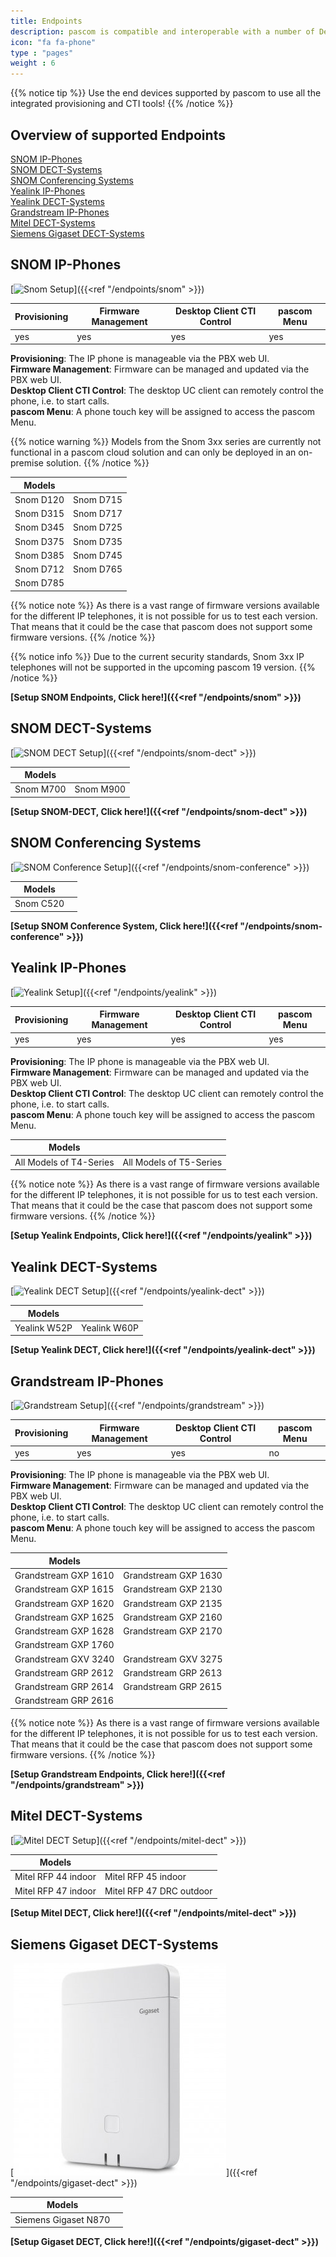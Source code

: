 ```yaml
---
title: Endpoints
description: pascom is compatible and interoperable with a number of Desktop VoIP phones. This guide explains how you can automatically and securely on-board i.e. integrate any supported device with your pascom phone system.
icon: "fa fa-phone"
type : "pages"
weight : 6
---
```


{{% notice tip %}}
Use the end devices supported by pascom to use all the integrated provisioning and CTI tools!
{{% /notice %}}

## Overview of supported Endpoints

[SNOM IP-Phones](#snom-ip-phones "SNOM IP-Phones")  
[SNOM DECT-Systems](#snom-dect-systems "SNOM DECT-Systems")  
[SNOM Conferencing Systems](#snom-conferencing-systems "SNOM Conferencing Systems")      
[Yealink IP-Phones](#yealink-ip-phones "Yealink IP-Phones")  
[Yealink DECT-Systems](#yealink-dect-systems "Yealink DECT-Systems")  
[Grandstream IP-Phones](#grandstream-ip-phones "Grandstream IP-Phones")  
[Mitel DECT-Systems](#mitel-dect-systems "Mitel DECT-Systems")    
[Siemens Gigaset DECT-Systems](#siemens-gigaset-dect-systems "Siemens Gigaset DECT-Systems")   

## SNOM IP-Phones
[![Snom Setup](snom-series.png?width=70%)]({{<ref "/endpoints/snom" >}})

|Provisioning|Firmware Management|Desktop Client CTI Control|pascom Menu|
|---|---|---|---|
|yes|yes|yes|yes|

**Provisioning**: The IP phone is manageable via the PBX web UI.<br>
**Firmware Management**: Firmware can be managed and updated via the PBX web UI.<br>
**Desktop Client CTI Control**: The desktop UC client can remotely control the phone, i.e. to start calls.<br>
**pascom Menu**: A phone touch key will be assigned to access the pascom Menu.

{{% notice warning %}}
Models from the Snom 3xx series are currently not functional in a pascom cloud solution and can only be deployed in an on-premise solution.
{{% /notice %}}

|Models||
|---|---|
|Snom D120|Snom D715|
|Snom D315|Snom D717|
|Snom D345|Snom D725|
|Snom D375|Snom D735|
|Snom D385|Snom D745|
|Snom D712|Snom D765|
|Snom D785||

<!--- |Modell|getestete Firmware-Version|
|---|---|
|Snom D120|10.1.33.33|
|Snom D315| 8.9.|
|Snom D345|8.9.3.40|
|Snom D375|8.9.3.60|
|Snom D385|10.1.33.33|
|Snom D715|8.9.3.80|
|Snom D725|8.9.3|
|Snom D735|10.1.33.33|
|Snom D745|8.9.3.80|
|Snom D765|8.9.3|

alt:
|Snom D785|10.1.20.0|
|Snom 710|8.7.3.25.5|
|Snom 720|8.7.3.25.5|
|Snom 760|8.7.3.25.5|
|Snom 821|?| --->

{{% notice note %}}
As there is a vast range of firmware versions available for the different IP telephones, it is not possible for us to test each version. That means that it could be the case that pascom does not support some firmware versions. 
{{% /notice %}}

{{% notice info %}}
Due to the current security standards, Snom 3xx IP telephones will not be supported in the upcoming pascom 19 version.
{{% /notice %}}

**[Setup SNOM Endpoints, Click here!]({{<ref "/endpoints/snom" >}})**

## SNOM DECT-Systems

[![SNOM DECT Setup](snom_m700_dect.png?width=50%)]({{<ref "/endpoints/snom-dect" >}})

|Models||
|---|---|
|Snom M700|Snom M900|

 **[Setup SNOM-DECT, Click here!]({{<ref "/endpoints/snom-dect" >}})**


## SNOM Conferencing Systems

[![SNOM Conference Setup](snom_c520.jpg?width=50%)]({{<ref "/endpoints/snom-conference" >}})

|Models||
|---|---|
|Snom C520||

 **[Setup SNOM Conference System, Click here!]({{<ref "/endpoints/snom-conference" >}})**

## Yealink IP-Phones

[![Yealink Setup](yealink-t4-series1.jpg?width=50%)]({{<ref "/endpoints/yealink" >}})

|Provisioning|Firmware Management|Desktop Client CTI Control|pascom Menu|
|---|---|---|---|
|yes|yes|yes|yes|

**Provisioning**: The IP phone is manageable via the PBX web UI.<br>
**Firmware Management**: Firmware can be managed and updated via the PBX web UI.<br>
**Desktop Client CTI Control**: The desktop UC client can remotely control the phone, i.e. to start calls.<br>
**pascom Menu**: A phone touch key will be assigned to access the pascom Menu.

|Models||
|---|---|
|All Models of T4-Series|All Models of T5-Series|

{{% notice note %}}
As there is a vast range of firmware versions available for the different IP telephones, it is not possible for us to test each version. That means that it could be the case that pascom does not support some firmware versions. 
{{% /notice %}}

 **[Setup Yealink Endpoints, Click here!]({{<ref "/endpoints/yealink" >}})**

<!--- |Modell|Firmware|
|---|---|
|T41P|36.81.0.110|
|T46G|28.81.0.110, 28.73.0.50|
|T46S|66.81.0.20, 66.81.0.110| --->

## Yealink DECT-Systems

[![Yealink DECT Setup](yealink_w52p_dect.png?width=30%)]({{<ref "/endpoints/yealink-dect" >}})

|Models||
|---|---|
|Yealink W52P|Yealink W60P|

**[Setup Yealink DECT, Click here!]({{<ref "/endpoints/yealink-dect" >}})**

## Grandstream IP-Phones

[![Grandstream Setup](grandstream_GXP2160.jpg?width=50%)]({{<ref "/endpoints/grandstream" >}})

|Provisioning|Firmware Management|Desktop Client CTI Control|pascom Menu|
|---|---|---|---|
|yes|yes|yes|no|

**Provisioning**: The IP phone is manageable via the PBX web UI.<br>
**Firmware Management**: Firmware can be managed and updated via the PBX web UI.<br>
**Desktop Client CTI Control**: The desktop UC client can remotely control the phone, i.e. to start calls.<br>
**pascom Menu**: A phone touch key will be assigned to access the pascom Menu.

|Models||
|---|---|
|Grandstream GXP 1610|Grandstream GXP 1630|
|Grandstream GXP 1615|Grandstream GXP 2130|
|Grandstream GXP 1620|Grandstream GXP 2135|
|Grandstream GXP 1625|Grandstream GXP 2160|
|Grandstream GXP 1628|Grandstream GXP 2170|
|Grandstream GXP 1760||
|Grandstream GXV 3240|Grandstream GXV 3275|
|Grandstream GRP 2612|Grandstream GRP 2613|
|Grandstream GRP 2614|Grandstream GRP 2615|
|Grandstream GRP 2616||

{{% notice note %}}
As there is a vast range of firmware versions available for the different IP telephones, it is not possible for us to test each version. That means that it could be the case that pascom does not support some firmware versions. 
{{% /notice %}}

**[Setup Grandstream Endpoints, Click here!]({{<ref "/endpoints/grandstream" >}})**

<!--- |Modell|Empfohlene Firmware|
|---|---|
|GXP 1630|1.0.4.55|
|GXP 2130|1.0.7.25|
|GXP 2135|1.0.7.97|
|GXP 2160|1.0.7.97|
|GXV 3240|1.0.3.158| --->

## Mitel DECT-Systems

[![Mitel DECT Setup](Aastra-Mitel-DECT-System.png?width=40%)]({{<ref "/endpoints/mitel-dect" >}})

|Models||
|---|---|
|Mitel RFP 44 indoor|Mitel RFP 45 indoor|
|Mitel RFP 47 indoor|Mitel RFP 47 DRC outdoor|

**[Setup Mitel DECT, Click here!]({{<ref "/endpoints/mitel-dect" >}})**

## Siemens Gigaset DECT-Systems

[![Gigaset DECT Setup](gigaset_n870.jpg)]({{<ref "/endpoints/gigaset-dect" >}})

|Models||
|---|---|
|Siemens Gigaset N870|

**[Setup Gigaset DECT, Click here!]({{<ref "/endpoints/gigaset-dect" >}})**